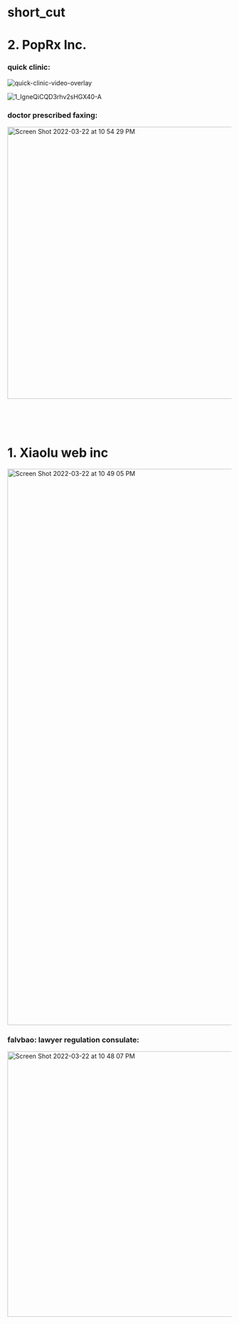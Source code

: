 # short_cut

# 2. PopRx Inc.

### quick clinic:
![quick-clinic-video-overlay](https://user-images.githubusercontent.com/17329299/159616333-0778c3da-16d0-4ab8-b5e9-cfa931a4e129.jpeg)

![1_IgneQiCQD3rhv2sHGX40-A](https://user-images.githubusercontent.com/17329299/159616300-6480fc60-88e1-4acd-9c93-45f32349f74f.gif)

### doctor prescribed faxing:

<img width="611" alt="Screen Shot 2022-03-22 at 10 54 29 PM" src="https://user-images.githubusercontent.com/17329299/159615360-4bf33897-af96-4464-b06f-f6632f97f81d.png">

<br><br><br>

# 1. Xiaolu web inc

<img width="1249" alt="Screen Shot 2022-03-22 at 10 49 05 PM" src="https://user-images.githubusercontent.com/17329299/159614164-9e78b9f2-8d5e-4a84-a32a-1e4393bfa6ba.png">

### falvbao: lawyer regulation consulate:

<img width="596" alt="Screen Shot 2022-03-22 at 10 48 07 PM" src="https://user-images.githubusercontent.com/17329299/159614175-3ca2c816-cd99-4a5e-8e43-9652046fe00e.png">
